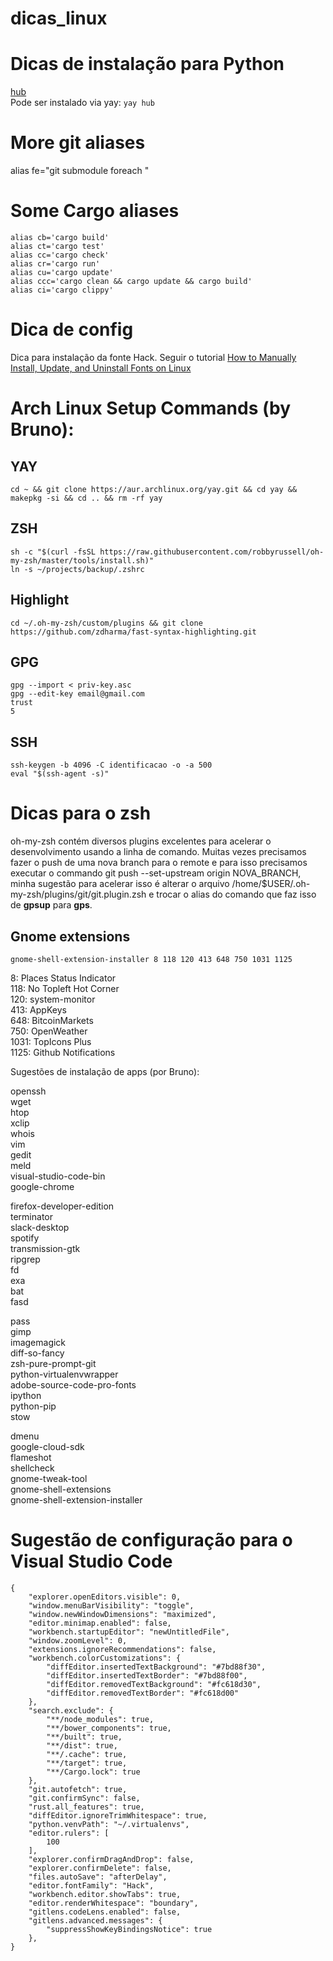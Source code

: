 # dicas_linux

# Dicas de instalação para Python

[hub](https://hub.github.com/)  
Pode ser instalado via yay: ```yay hub```


# More git aliases
alias fe="git submodule foreach "

# Some Cargo aliases
```
alias cb='cargo build'
alias ct='cargo test'
alias cc='cargo check'
alias cr='cargo run'
alias cu='cargo update'
alias ccc='cargo clean && cargo update && cargo build'
alias ci='cargo clippy'
```

# Dica de config


Dica para instalação da fonte Hack. Seguir o tutorial [How to Manually Install, Update, and Uninstall Fonts on Linux](https://medium.com/source-words/how-to-manually-install-update-and-uninstall-fonts-on-linux-a8d09a3853b0)

# Arch Linux Setup Commands (by Bruno):

## YAY

    cd ~ && git clone https://aur.archlinux.org/yay.git && cd yay && makepkg -si && cd .. && rm -rf yay

## ZSH

    sh -c "$(curl -fsSL https://raw.githubusercontent.com/robbyrussell/oh-my-zsh/master/tools/install.sh)"
    ln -s ~/projects/backup/.zshrc

## Highlight

    cd ~/.oh-my-zsh/custom/plugins && git clone https://github.com/zdharma/fast-syntax-highlighting.git

## GPG

    gpg --import < priv-key.asc
    gpg --edit-key email@gmail.com
    trust
    5

## SSH

    ssh-keygen -b 4096 -C identificacao -o -a 500
    eval "$(ssh-agent -s)"

# Dicas para o zsh

oh-my-zsh contém diversos plugins excelentes para acelerar o desenvolvimento usando a linha de comando. Muitas vezes precisamos fazer o push de uma nova branch para o remote e para isso precisamos executar o commando git push --set-upstream origin NOVA_BRANCH, minha sugestão para acelerar isso é alterar o arquivo /home/$USER/.oh-my-zsh/plugins/git/git.plugin.zsh e trocar o alias do comando que faz isso de **gpsup** para **gps**.

## Gnome extensions

    gnome-shell-extension-installer 8 118 120 413 648 750 1031 1125

8: Places Status Indicator  
118: No Topleft Hot Corner  
120: system-monitor  
413: AppKeys  
648: BitcoinMarkets  
750: OpenWeather  
1031: TopIcons Plus  
1125: Github Notifications  


Sugestões de instalação de apps (por Bruno):

openssh  
wget  
htop  
xclip  
whois  
vim  
gedit  
meld  
visual-studio-code-bin  
google-chrome  

firefox-developer-edition  
terminator  
slack-desktop  
spotify  
transmission-gtk  
ripgrep  
fd  
exa  
bat  
fasd  

pass  
gimp  
imagemagick  
diff-so-fancy  
zsh-pure-prompt-git  
python-virtualenvwrapper  
adobe-source-code-pro-fonts  
ipython  
python-pip  
stow  

dmenu  
google-cloud-sdk  
flameshot  
shellcheck  
gnome-tweak-tool  
gnome-shell-extensions  
gnome-shell-extension-installer  


# Sugestão de configuração para o Visual Studio Code

```
{
    "explorer.openEditors.visible": 0,
    "window.menuBarVisibility": "toggle",
    "window.newWindowDimensions": "maximized",
    "editor.minimap.enabled": false,
    "workbench.startupEditor": "newUntitledFile",
    "window.zoomLevel": 0,
    "extensions.ignoreRecommendations": false,
    "workbench.colorCustomizations": {
        "diffEditor.insertedTextBackground": "#7bd88f30",
        "diffEditor.insertedTextBorder": "#7bd88f00",
        "diffEditor.removedTextBackground": "#fc618d30",
        "diffEditor.removedTextBorder": "#fc618d00"
    },
    "search.exclude": {
        "**/node_modules": true,
        "**/bower_components": true,
        "**/built": true,
        "**/dist": true,
        "**/.cache": true,
        "**/target": true,
        "**/Cargo.lock": true
    },
    "git.autofetch": true,
    "git.confirmSync": false,
    "rust.all_features": true,
    "diffEditor.ignoreTrimWhitespace": true,
    "python.venvPath": "~/.virtualenvs",
    "editor.rulers": [
        100
    ],
    "explorer.confirmDragAndDrop": false,
    "explorer.confirmDelete": false,
    "files.autoSave": "afterDelay",
    "editor.fontFamily": "Hack",
    "workbench.editor.showTabs": true,
    "editor.renderWhitespace": "boundary",
    "gitlens.codeLens.enabled": false,
    "gitlens.advanced.messages": {
        "suppressShowKeyBindingsNotice": true
    },
}
```